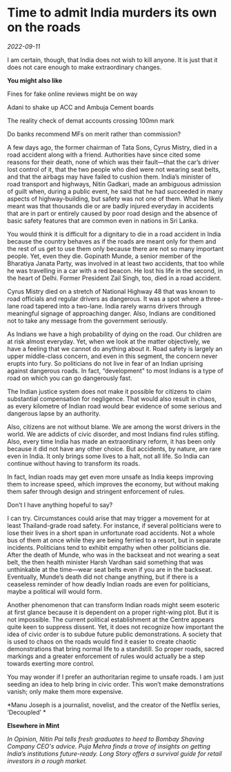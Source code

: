 # Time to admit India murders its own on the roads

*2022-09-11*

I am certain, though, that India does not wish to kill anyone. It is
just that it does not care enough to make extraordinary changes.

**You might also like**

Fines for fake online reviews might be on way

Adani to shake up ACC and Ambuja Cement boards

The reality check of demat accounts crossing 100mn mark

Do banks recommend MFs on merit rather than commission?

A few days ago, the former chairman of Tata Sons, Cyrus Mistry, died in
a road accident along with a friend. Authorities have since cited some
reasons for their death, none of which was their fault—that the car’s
driver lost control of it, that the two people who died were not wearing
seat belts, and that the airbags may have failed to cushion them.
India’s minister of road transport and highways, Nitin Gadkari, made an
ambiguous admission of guilt when, during a public event, he said that
he had succeeded in many aspects of highway-building, but safety was not
one of them. What he likely meant was that thousands die or are badly
injured everyday in accidents that are in part or entirely caused by
poor road design and the absence of basic safety features that are
common even in nations in Sri Lanka.

You would think it is difficult for a dignitary to die in a road
accident in India because the country behaves as if the roads are meant
only for them and the rest of us get to use them only because there are
not so many important people. Yet, even they die. Gopinath Munde, a
senior member of the Bharatiya Janata Party, was involved in at least
two accidents, that too while he was travelling in a car with a red
beacon. He lost his life in the second, in the heart of Delhi. Former
President Zail Singh, too, died in a road accident.

Cyrus Mistry died on a stretch of National Highway 48 that was known to
road officials and regular drivers as dangerous. It was a spot where a
three-lane road tapered into a two-lane. India rarely warns drivers
through meaningful signage of approaching danger. Also, Indians are
conditioned not to take any message from the government seriously.

As Indians we have a high probability of dying on the road. Our children
are at risk almost everyday. Yet, when we look at the matter
objectively, we have a feeling that we cannot do anything about it. Road
safety is largely an upper middle-class concern, and even in this
segment, the concern never erupts into fury. So politicians do not live
in fear of an Indian uprising against dangerous roads. In fact,
“development" to most Indians is a type of road on which you can go
dangerously fast.

The Indian justice system does not make it possible for citizens to
claim substantial compensation for negligence. That would also result in
chaos, as every kilometre of Indian road would bear evidence of some
serious and dangerous lapse by an authority.

Also, citizens are not without blame. We are among the worst drivers in
the world. We are addicts of civic disorder, and most Indians find rules
stifling. Also, every time India has made an extraordinary reform, it
has been only because it did not have any other choice. But accidents,
by nature, are rare even in India. It only brings some lives to a halt,
not all life. So India can continue without having to transform its
roads.

In fact, Indian roads may get even more unsafe as India keeps improving
them to increase speed, which improves the economy, but without making
them safer through design and stringent enforcement of rules.

Don’t I have anything hopeful to say?

I can try. Circumstances could arise that may trigger a movement for at
least Thailand-grade road safety. For instance, if several politicians
were to lose their lives in a short span in unfortunate road accidents.
Not a whole bus of them at once while they are being ferried to a
resort, but in separate incidents. Politicians tend to exhibit empathy
when other politicians die. After the death of Munde, who was in the
backseat and not wearing a seat belt, the then health minister Harsh
Vardhan said something that was unthinkable at the time—wear seat belts
even if you are in the backseat. Eventually, Munde’s death did not
change anything, but if there is a ceaseless reminder of how deadly
Indian roads are even for politicians, maybe a political will would
form.

Another phenomenon that can transform Indian roads might seem esoteric
at first glance because it is dependent on a proper right-wing plot. But
it is not impossible. The current political establishment at the Centre
appears quite keen to suppress dissent. Yet, it does not recognize how
important the idea of civic order is to subdue future public
demonstrations. A society that is used to chaos on the roads would find
it easier to create chaotic demonstrations that bring normal life to a
standstill. So proper roads, sacred markings and a greater enforcement
of rules would actually be a step towards exerting more control.

You may wonder if I prefer an authoritarian regime to unsafe roads. I am
just seeding an idea to help bring in civic order. This won’t make
demonstrations vanish; only make them more expensive.

*Manu Joseph is a journalist, novelist, and the creator of the Netflix
series, ‘Decoupled’ *

**Elsewhere in Mint**

*In Opinion, Nitin Pai tells fresh graduates to heed to* *Bombay Shaving
Company CEO's advice. Puja Mehra finds a trove of insights on getting
India’s institutions* *future-ready. Long Story offers a* *survival
guide for retail investors* *in a rough market.*

